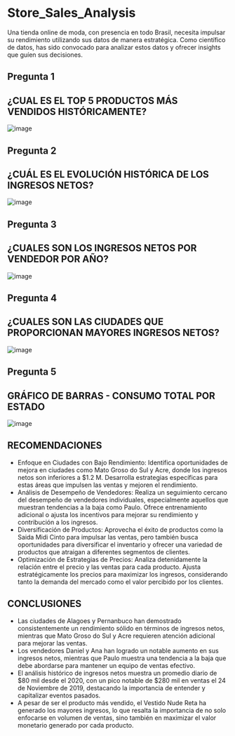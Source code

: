 # Store_Sales_Analysis
Una tienda online de moda, con presencia en todo Brasil, necesita impulsar su rendimiento utilizando sus datos de manera estratégica. Como científico de datos, has sido convocado para analizar estos datos y ofrecer insights que guíen sus decisiones.

## Pregunta 1 
## ¿CUAL ES EL TOP 5 PRODUCTOS MÁS VENDIDOS HISTÓRICAMENTE?

![image](https://github.com/davidcarrillo10288/Store_Sales_Analysis/assets/104275645/3bd5db62-b2de-4ede-a07b-f20c75587ccd)


## Pregunta 2
##  ¿CUÁL ES EL EVOLUCIÓN HISTÓRICA DE LOS INGRESOS NETOS?

![image](https://github.com/davidcarrillo10288/Store_Sales_Analysis/assets/104275645/45c06d97-162f-4b8a-aee7-2ee53baec3c3)


## Pregunta 3
## ¿CUALES SON LOS INGRESOS NETOS POR VENDEDOR POR AÑO?

![image](https://github.com/davidcarrillo10288/Store_Sales_Analysis/assets/104275645/9d209574-3c3e-4b39-a01a-3249f7c6a17e)


## Pregunta 4
## ¿CUALES SON LAS CIUDADES QUE PROPORCIONAN MAYORES INGRESOS NETOS?

![image](https://github.com/davidcarrillo10288/Store_Sales_Analysis/assets/104275645/04f00cbf-0830-41fa-bf63-6de3fcbc8967)


## Pregunta 5
## GRÁFICO DE BARRAS - CONSUMO TOTAL POR ESTADO

![image](https://github.com/davidcarrillo10288/Store_Sales_Analysis/assets/104275645/fa8d7c6c-c7a1-4ec6-aeff-aba174d074ac)


## RECOMENDACIONES

* Enfoque en Ciudades con Bajo Rendimiento: Identifica oportunidades de mejora en ciudades como Mato Groso do Sul y Acre, donde los ingresos netos son inferiores a $1.2 M. Desarrolla estrategias específicas para estas áreas que impulsen las ventas y mejoren el rendimiento.
* Análisis de Desempeño de Vendedores: Realiza un seguimiento cercano del desempeño de vendedores individuales, especialmente aquellos que muestran tendencias a la baja como Paulo. Ofrece entrenamiento adicional o ajusta los incentivos para mejorar su rendimiento y contribución a los ingresos.
* Diversificación de Productos: Aprovecha el éxito de productos como la Saida Midi Cinto para impulsar las ventas, pero también busca oportunidades para diversificar el inventario y ofrecer una variedad de productos que atraigan a diferentes segmentos de clientes.
* Optimización de Estrategias de Precios: Analiza detenidamente la relación entre el precio y las ventas para cada producto. Ajusta estratégicamente los precios para maximizar los ingresos, considerando tanto la demanda del mercado como el valor percibido por los clientes.

## CONCLUSIONES

* Las ciudades de Alagoes y Pernanbuco han demostrado consistentemente un rendimiento sólido en términos de ingresos netos, mientras que Mato Groso do Sul y Acre requieren atención adicional para mejorar las ventas.
* Los vendedores Daniel y Ana han logrado un notable aumento en sus ingresos netos, mientras que Paulo muestra una tendencia a la baja que debe abordarse para mantener un equipo de ventas efectivo.
* El análisis histórico de ingresos netos muestra un promedio diario de $80 mil desde el 2020, con un pico notable de $280 mil en ventas el 24 de Noviembre de 2019, destacando la importancia de entender y capitalizar eventos pasados.
* A pesar de ser el producto más vendido, el Vestido Nude Reta ha generado los mayores ingresos, lo que resalta la importancia de no solo enfocarse en volumen de ventas, sino también en maximizar el valor monetario generado por cada producto.
